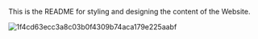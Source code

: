 This is the README for styling and designing the content of the Website.

![1f4cd63ecc3a8c03b0f4309b74aca179e225aabf](https://github.com/tuyishimejohnson/alu-web-development/assets/116555479/97f836b6-785b-4ee3-910d-5fe8d46cea5a)
